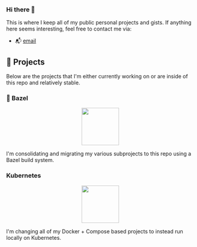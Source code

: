 ### Hi there 👋
This is where I keep all of my public personal projects and gists. If anything here seems interesting, feel free to contact me via:

- 📬 [email](mailto:georgefogle@hey.com)

## 🧰 Projects
Below are the projects that I'm either currently working on or are inside of this repo and relatively stable.

### 🌿 Bazel

<div align="center">
  <a href="https://bazel.build">
    <img width="100px" height="auto" src="https://bazel.build/images/bazel-icon.svg" />
  </a>
  <br>
</div>

I'm consolidating and migrating my various subprojects to this repo using a Bazel build system.

### Kubernetes

<div align="center">
  <a href="https://kubernetes.io">
    <img width="100px" height="auto" src="https://kubernetes.io/images/favicon.png" />
  </a>
  <br>
</div>

I'm changing all of my Docker + Compose based projects to instead run locally on Kubernetes.

<!--

### 🔋 **fmono**
a Fastify monorepo template project with a batteries-included setup. The goal is to create a web + api monorepo that ideally hundreds - even thousands - of developers could work in without all the negative connotations that come along with the word "monorepo" like slow review cycles, excessive storage size, etc.

The server uses the Fastify [plugin system](https://www.fastify.io/docs/latest/Plugins/) which is similar to Rails [engines](https://guides.rubyonrails.org/engines.html) to encapsulate sections of an application: home, login, search etc.

The client-side is inspired by other tooling - and even uses some of - [wmr](https://github.com/preactjs/wmr), [snowpack](https://github.com/snowpackjs/snowpack) etc. to take advantage of [Import Maps](https://github.com/WICG/import-maps) and eliminate alot of the tooling around setting up "modern" web applications; while still providing a production pipeline with tools like [esbuild](https://github.com/evanw/esbuild) for efficient bundling, minification etc. if that's something your application requires.


**gfogle/gfogle** is a ✨ _special_ ✨ repository because its `README.md` (this file) appears on your GitHub profile.

Here are some ideas to get you started:

- 🔭 I’m currently working on ...
- 🌱 I’m currently learning ...
- 👯 I’m looking to collaborate on ...
- 🤔 I’m looking for help with ...
- 💬 Ask me about ...
- 📫 How to reach me: ...
- 😄 Pronouns: ...
- ⚡ Fun fact: ...
-->

